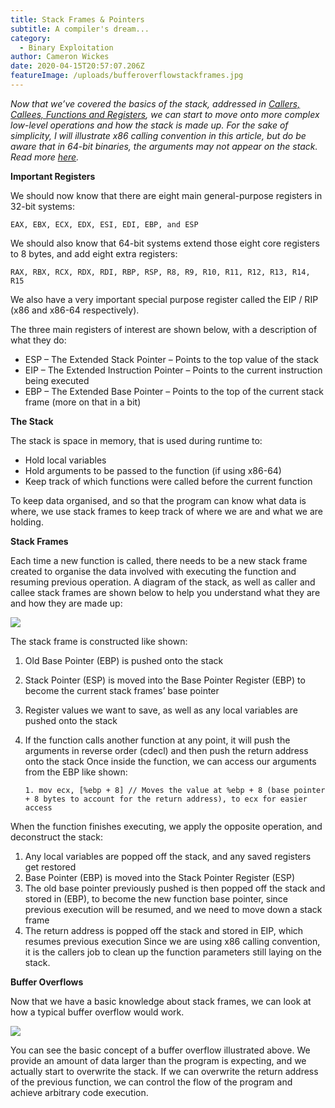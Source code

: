 ```yaml
---
title: Stack Frames & Pointers
subtitle: A compiler's dream...
category:
  - Binary Exploitation
author: Cameron Wickes
date: 2020-04-15T20:57:07.206Z
featureImage: /uploads/bufferoverflowstackframes.jpg
---
```

*Now that we’ve covered the basics of the stack, addressed in [Callers, Callees, Functions and Registers](https://www.cameronwickes.com/callers-callees-and-stack-frames), we can start to move onto more complex low-level operations and how the stack is made up. For the sake of simplicity, I will illustrate x86 calling convention in this article, but do be aware that in 64-bit binaries, the arguments may not appear on the stack. Read more [here](https://www.cameronwickes.com/calling-conventions-x86-x64).*

**Important Registers** 

We should now know that there are eight main general-purpose registers in 32-bit systems:

```
EAX, EBX, ECX, EDX, ESI, EDI, EBP, and ESP
```

We should also know that 64-bit systems extend those eight core registers to 8 bytes, and add eight extra registers: 

```
RAX, RBX, RCX, RDX, RDI, RBP, RSP, R8, R9, R10, R11, R12, R13, R14, R15
```

We also have a very important special purpose register called the EIP / RIP (x86 and x86-64 respectively).

The three main registers of interest are shown below, with a description of what they do:

* ESP – The Extended Stack Pointer – Points to the top value of the stack
* EIP – The Extended Instruction Pointer – Points to the current instruction being executed
* EBP – The Extended Base Pointer – Points to the top of the current stack frame (more on that in a bit)

**The Stack** 

The stack is space in memory, that is used during runtime to:

* Hold local variables
* Hold arguments to be passed to the function (if using x86-64)
* Keep track of which functions were called before the current function

To keep data organised, and so that the program can know what data is where, we use stack frames to keep track of where we are and what we are holding. 

**Stack Frames** 

Each time a new function is called, there needs to be a new stack frame created to organise the data involved with executing the function and resuming previous operation. A diagram of the stack, as well as caller and callee stack frames are shown below to help you understand what they are and how they are made up:

![](/uploads/stackframescropped.jpg)

The stack frame is constructed like shown:

1. Old Base Pointer (EBP) is pushed onto the stack
2. Stack Pointer (ESP) is moved into the Base Pointer Register (EBP) to become the current stack frames’ base pointer
3. Register values we want to save, as well as any local variables are pushed onto the stack
4. If the function calls another function at any point, it will push the arguments in reverse order (cdecl) and then push the return address onto the stack Once inside the function, we can access our arguments from the EBP like shown: 

   ```
   1. mov ecx, [%ebp + 8] // Moves the value at %ebp + 8 (base pointer + 8 bytes to account for the return address), to ecx for easier access
   ```

When the function finishes executing, we apply the opposite operation, and deconstruct the stack:

1. Any local variables are popped off the stack, and any saved registers get restored
2. Base Pointer (EBP) is moved into the Stack Pointer Register (ESP)
3. The old base pointer previously pushed is then popped off the stack and stored in (EBP), to become the new function base pointer, since previous execution will be resumed, and we need to move down a stack frame
4. The return address is popped off the stack and stored in EIP, which resumes previous execution Since we are using x86 calling convention, it is the callers job to clean up the function parameters still laying on the stack.

**Buffer Overflows** 

Now that we have a basic knowledge about stack frames, we can look at how a typical buffer overflow would work.

![](/uploads/bufferoverflowstackframes.jpg)

You can see the basic concept of a buffer overflow illustrated above. We provide an amount of data larger than the program is expecting, and we actually start to overwrite the stack. If we can overwrite the return address of the previous function, we can control the flow of the program and achieve arbitrary code execution.